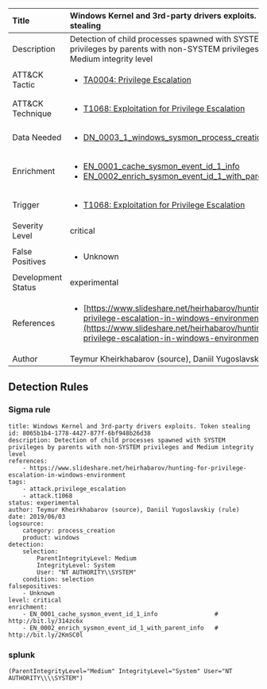 | Title                | Windows Kernel and 3rd-party drivers exploits. Token stealing                                                                                                                                                 |
|:---------------------|:------------------------------------------------------------------------------------------------------------------------------------------------------------|
| Description          | Detection of child processes spawned with SYSTEM privileges by parents with non-SYSTEM privileges and Medium integrity level                                                                                                                                           |
| ATT&amp;CK Tactic    |  <ul><li>[TA0004: Privilege Escalation](https://attack.mitre.org/tactics/TA0004)</li></ul>  |
| ATT&amp;CK Technique | <ul><li>[T1068: Exploitation for Privilege Escalation](https://attack.mitre.org/techniques/T1068)</li></ul>  |
| Data Needed          | <ul><li>[DN_0003_1_windows_sysmon_process_creation](../Data_Needed/DN_0003_1_windows_sysmon_process_creation.md)</li></ul>  |
| Enrichment           | <ul><li>[EN_0001_cache_sysmon_event_id_1_info](../Enrichments/EN_0001_cache_sysmon_event_id_1_info.md)</li><li>[EN_0002_enrich_sysmon_event_id_1_with_parent_info](../Enrichments/EN_0002_enrich_sysmon_event_id_1_with_parent_info.md)</li></ul>  |
| Trigger              | <ul><li>[T1068: Exploitation for Privilege Escalation](../Triggers/T1068.md)</li></ul>  |
| Severity Level       | critical |
| False Positives      | <ul><li>Unknown</li></ul>  |
| Development Status   | experimental |
| References           | <ul><li>[https://www.slideshare.net/heirhabarov/hunting-for-privilege-escalation-in-windows-environment](https://www.slideshare.net/heirhabarov/hunting-for-privilege-escalation-in-windows-environment)</li></ul>  |
| Author               | Teymur Kheirkhabarov (source), Daniil Yugoslavskiy (rule) |


## Detection Rules

### Sigma rule

```
title: Windows Kernel and 3rd-party drivers exploits. Token stealing
id: 8065b1b4-1778-4427-877f-6bf948b26d38
description: Detection of child processes spawned with SYSTEM privileges by parents with non-SYSTEM privileges and Medium integrity level
references:
    - https://www.slideshare.net/heirhabarov/hunting-for-privilege-escalation-in-windows-environment
tags:
    - attack.privilege_escalation
    - attack.t1068
status: experimental
author: Teymur Kheirkhabarov (source), Daniil Yugoslavskiy (rule)
date: 2019/06/03
logsource:
    category: process_creation
    product: windows
detection:
    selection:
        ParentIntegrityLevel: Medium
        IntegrityLevel: System
        User: "NT AUTHORITY\\SYSTEM"
    condition: selection
falsepositives:
    - Unknown
level: critical
enrichment:
    - EN_0001_cache_sysmon_event_id_1_info                # http://bit.ly/314zc6x
    - EN_0002_enrich_sysmon_event_id_1_with_parent_info   # http://bit.ly/2KmSC0l
```





### splunk
    
```
(ParentIntegrityLevel="Medium" IntegrityLevel="System" User="NT AUTHORITY\\\\SYSTEM")
```



